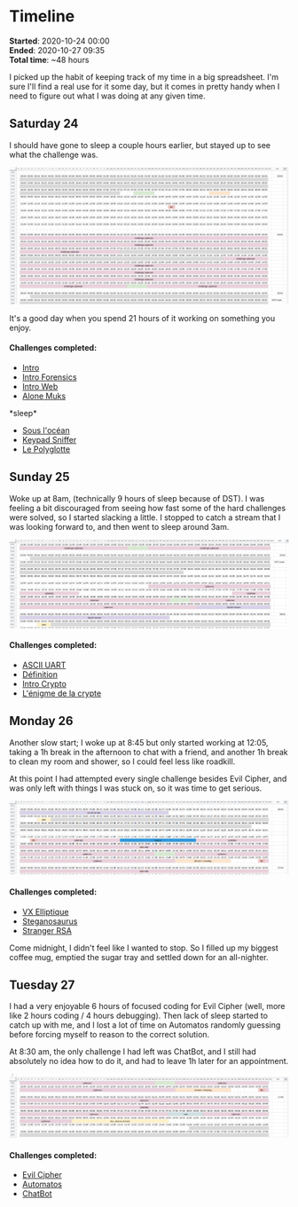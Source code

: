 Timeline
========

**Started**: 2020-10-24 00:00  
**Ended**:   2020-10-27 09:35  
**Total time**: ~48 hours

I picked up the habit of keeping track of my time in a big spreadsheet. I'm sure I'll find a real use for it some day, but it comes in pretty handy when I need to figure out what I was doing at any given time.

Saturday 24
-----------

I should have gone to sleep a couple hours earlier, but stayed up to see what the challenge was.

![friday/saturday](saturday.png)

It's a good day when you spend 21 hours of it working on something you enjoy.

#### Challenges completed:

* [Intro](../0_intro)
* [Intro Forensics](../0_intro_forensics)
* [Intro Web](../0_intro_web)
* [Alone Muks](../100_alone_muks)

\*sleep\*

* [Sous l'océan](../50_sous_l'océan)
* [Keypad Sniffer](../150_keypad_sniffer)
* [Le Polyglotte](../150_le_polyglotte)

Sunday 25
---------

Woke up at 8am, (technically 9 hours of sleep because of DST). I was feeling a bit discouraged from seeing how fast some of the hard challenges were solved, so I started slacking a little. I stopped to catch a stream that I was looking forward to, and then went to sleep around 3am. 

![sunday](sunday.png)

#### Challenges completed:

* [ASCII UART](../100_ascii_uart)
* [Définition](../50_définition)
* [Intro Crypto](../0_intro_crypto)
* [L'énigme de la crypte](../200_l'énigme_de_la_crypte)

Monday 26
---------

Another slow start; I woke up at 8:45 but only started working at 12:05, taking a 1h break in the afternoon to chat with a friend, and another 1h break to clean my room and shower, so I could feel less like roadkill.

At this point I had attempted every single challenge besides Evil Cipher, and was only left with things I was stuck on, so it was time to get serious.

![monday](monday.png)

#### Challenges completed:

* [VX Elliptique](../250_vx_elliptique)
* [Steganosaurus](../400_steganosaurus)
* [Stranger RSA](../200_stranger_rsa)

Come midnight, I didn't feel like I wanted to stop. So I filled up my biggest coffee mug, emptied the sugar tray and settled down for an all-nighter.

Tuesday 27
----------

I had a very enjoyable 6 hours of focused coding for Evil Cipher (well, more like 2 hours coding / 4 hours debugging). Then lack of sleep started to catch up with me, and I lost a lot of time on Automatos randomly guessing before forcing myself to reason to the correct solution.

At 8:30 am, the only challenge I had left was ChatBot, and I still had absolutely no idea how to do it, and had to leave 1h later for an appointment.

![tuesday](tuesday.png)

#### Challenges completed:

* [Evil Cipher](../400_evil_cipher)
* [Automatos](../300_automatos)
* [ChatBot](../100_chatbot)
